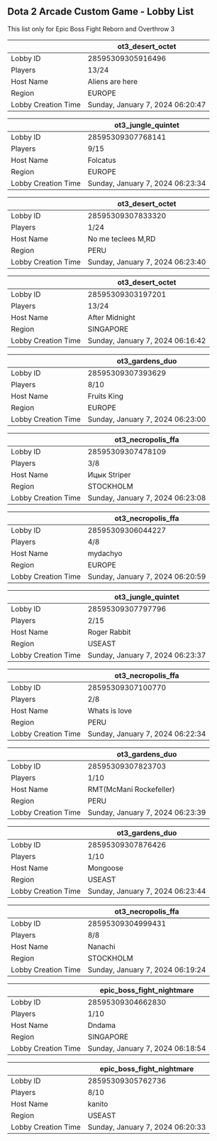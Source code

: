 ## Dota 2 Arcade Custom Game - Lobby List

This list only for Epic Boss Fight Reborn and Overthrow 3

|  | ot3_desert_octet |
| ------ | ------ |
| Lobby ID | 28595309305916496 |
| Players | 13/24 |
| Host Name | Aliens are here |
| Region | EUROPE |
| Lobby Creation Time | Sunday, January 7, 2024 06:20:47 |


|  | ot3_jungle_quintet |
| ------ | ------ |
| Lobby ID | 28595309307768141 |
| Players | 9/15 |
| Host Name | Folcatus |
| Region | EUROPE |
| Lobby Creation Time | Sunday, January 7, 2024 06:23:34 |


|  | ot3_desert_octet |
| ------ | ------ |
| Lobby ID | 28595309307833320 |
| Players | 1/24 |
| Host Name | No me teclees M,RD |
| Region | PERU |
| Lobby Creation Time | Sunday, January 7, 2024 06:23:40 |


|  | ot3_desert_octet |
| ------ | ------ |
| Lobby ID | 28595309303197201 |
| Players | 13/24 |
| Host Name | After Midnight |
| Region | SINGAPORE |
| Lobby Creation Time | Sunday, January 7, 2024 06:16:42 |


|  | ot3_gardens_duo |
| ------ | ------ |
| Lobby ID | 28595309307393629 |
| Players | 8/10 |
| Host Name | Fruits King |
| Region | EUROPE |
| Lobby Creation Time | Sunday, January 7, 2024 06:23:00 |


|  | ot3_necropolis_ffa |
| ------ | ------ |
| Lobby ID | 28595309307478109 |
| Players | 3/8 |
| Host Name | Ицык Striper |
| Region | STOCKHOLM |
| Lobby Creation Time | Sunday, January 7, 2024 06:23:08 |


|  | ot3_necropolis_ffa |
| ------ | ------ |
| Lobby ID | 28595309306044227 |
| Players | 4/8 |
| Host Name | mydachyo |
| Region | EUROPE |
| Lobby Creation Time | Sunday, January 7, 2024 06:20:59 |


|  | ot3_jungle_quintet |
| ------ | ------ |
| Lobby ID | 28595309307797796 |
| Players | 2/15 |
| Host Name | Roger Rabbit |
| Region | USEAST |
| Lobby Creation Time | Sunday, January 7, 2024 06:23:37 |


|  | ot3_necropolis_ffa |
| ------ | ------ |
| Lobby ID | 28595309307100770 |
| Players | 2/8 |
| Host Name | Whats is love |
| Region | PERU |
| Lobby Creation Time | Sunday, January 7, 2024 06:22:34 |


|  | ot3_gardens_duo |
| ------ | ------ |
| Lobby ID | 28595309307823703 |
| Players | 1/10 |
| Host Name | RMT(McMani Rockefeller) |
| Region | PERU |
| Lobby Creation Time | Sunday, January 7, 2024 06:23:39 |


|  | ot3_gardens_duo |
| ------ | ------ |
| Lobby ID | 28595309307876426 |
| Players | 1/10 |
| Host Name | Mongoose |
| Region | USEAST |
| Lobby Creation Time | Sunday, January 7, 2024 06:23:44 |


|  | ot3_necropolis_ffa |
| ------ | ------ |
| Lobby ID | 28595309304999431 |
| Players | 8/8 |
| Host Name | Nanachi |
| Region | STOCKHOLM |
| Lobby Creation Time | Sunday, January 7, 2024 06:19:24 |


|  | epic_boss_fight_nightmare |
| ------ | ------ |
| Lobby ID | 28595309304662830 |
| Players | 1/10 |
| Host Name | Dndama |
| Region | SINGAPORE |
| Lobby Creation Time | Sunday, January 7, 2024 06:18:54 |


|  | epic_boss_fight_nightmare |
| ------ | ------ |
| Lobby ID | 28595309305762736 |
| Players | 8/10 |
| Host Name | kanito |
| Region | USEAST |
| Lobby Creation Time | Sunday, January 7, 2024 06:20:33 |


